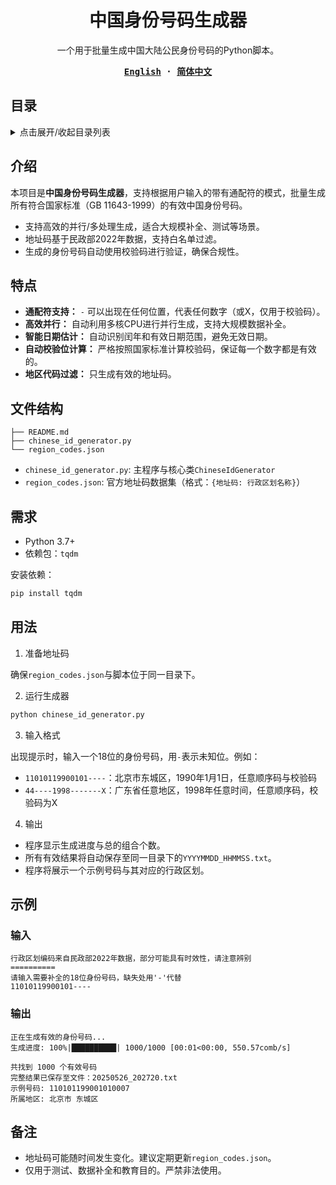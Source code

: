 <div align="center">
  <h1>中国身份号码生成器</h1>

  <p>
    一个用于批量生成中国大陆公民身份号码的Python脚本。
  </p>

  <div>
  <strong>
  <samp>

  [English](README.md) · [简体中文](README.zh-CN.md)

  </samp>
  </strong>
  </div>
</div>

## 目录

<details>
  <summary>
    点击展开/收起目录列表
  </summary>

- [目录](#目录)
- [介绍](#介绍)
- [特点](#特点)
- [文件结构](#文件结构)
- [需求](#需求)
- [用法](#用法)
- [示例](#示例)
  - [输入](#输入)
  - [输出](#输出)
- [备注](#备注)
</details>

## 介绍

本项目是**中国身份号码生成器**，支持根据用户输入的带有通配符的模式，批量生成所有符合国家标准（GB 11643-1999）的有效中国身份号码。

- 支持高效的并行/多处理生成，适合大规模补全、测试等场景。
- 地址码基于民政部2022年数据，支持白名单过滤。
- 生成的身份号码自动使用校验码进行验证，确保合规性。

## 特点

- **通配符支持：** `-` 可以出现在任何位置，代表任何数字（或X，仅用于校验码）。
- **高效并行：** 自动利用多核CPU进行并行生成，支持大规模数据补全。
- **智能日期估计：** 自动识别闰年和有效日期范围，避免无效日期。
- **自动校验位计算：** 严格按照国家标准计算校验码，保证每一个数字都是有效的。
- **地区代码过滤：** 只生成有效的地址码。

## 文件结构

```
├── README.md
├── chinese_id_generator.py
└── region_codes.json
```

- `chinese_id_generator.py`: 主程序与核心类`ChineseIdGenerator`
- `region_codes.json`: 官方地址码数据集（格式：`{地址码: 行政区划名称}`）

## 需求

- Python 3.7+
- 依赖包：`tqdm`

安装依赖：

```sh
pip install tqdm
```

## 用法

1. 准备地址码

  确保`region_codes.json`与脚本位于同一目录下。

2. 运行生成器

  ```sh
  python chinese_id_generator.py
  ```

3. 输入格式

  出现提示时，输入一个18位的身份号码，用`-`表示未知位。例如：

  - `11010119900101----`：北京市东城区，1990年1月1日，任意顺序码与校验码
  - `44----1998-------X`：广东省任意地区，1998年任意时间，任意顺序码，校验码为X

4. 输出

  - 程序显示生成进度与总的组合个数。
  - 所有有效结果将自动保存至同一目录下的`YYYYMMDD_HHMMSS.txt`。
  - 程序将展示一个示例号码与其对应的行政区划。

## 示例

### 输入

```
行政区划编码来自民政部2022年数据，部分可能具有时效性，请注意辨别
==========
请输入需要补全的18位身份号码，缺失处用'-'代替
11010119900101----
```

### 输出

```
正在生成有效的身份号码...
生成进度: 100%|██████████| 1000/1000 [00:01<00:00, 550.57comb/s]

共找到 1000 个有效号码
完整结果已保存至文件：20250526_202720.txt
示例号码: 110101199001010007
所属地区: 北京市 东城区
```

## 备注

- 地址码可能随时间发生变化。建议定期更新`region_codes.json`。
- 仅用于测试、数据补全和教育目的。严禁非法使用。
